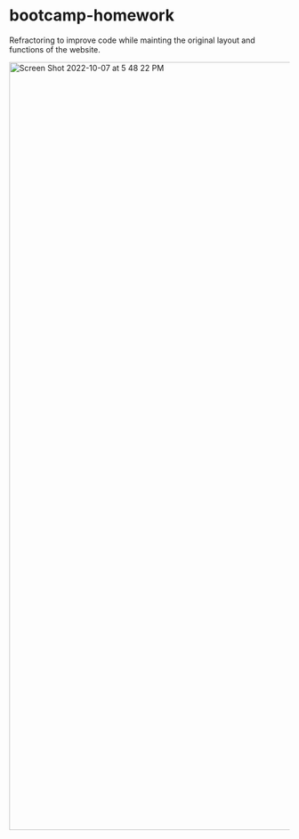 # bootcamp-homework
Refractoring to improve code while mainting the original layout and functions of the website. 


 <img width="1381" alt="Screen Shot 2022-10-07 at 5 48 22 PM" src="https://user-images.githubusercontent.com/112808494/195755405-48d88903-178d-4406-b7b4-39512d667da8.png">
